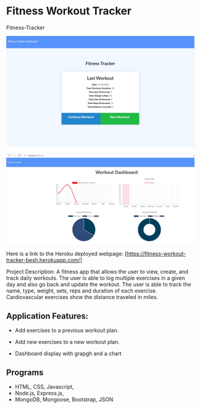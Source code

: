 # Fitness Workout Tracker
Fitness-Tracker

![Fitness Tracker](Tracker.jpg)

![Workout Dashboard](Stats.jpg)


Here is a link to the Heroku deployed webpage: [https://fitness-workout-tracker-besh.herokuapp.com/]

Project Description:
A fitness app that allows the user to view, create, and track daily workouts. The user is able to log multiple exercises in a given day and also go back and update the workout. The user is able to track the name, type, weight, sets, reps and duration of each exercise. Cardiovascular exercises show the distance traveled in miles.

## Application Features:

  * Add exercises to a previous workout plan.

  * Add new exercises to a new workout plan.

  * Dashboard display with grapgh and a chart

  ## Programs
 * HTML, CSS, Javascript, 
 * Node.js, Express.js, 
 * MongoDB, Mongoose, Bootstrap, JSON
